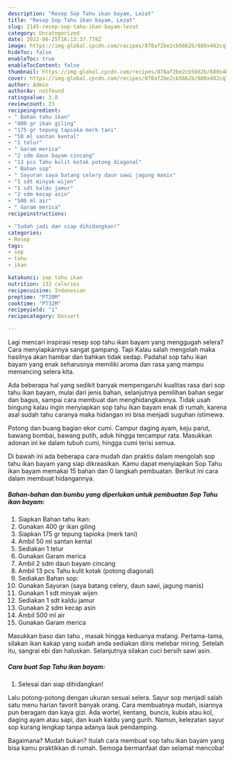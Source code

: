 ```yaml
---
description: "Resep Sop Tahu ikan bayam, Lezat"
title: "Resep Sop Tahu ikan bayam, Lezat"
slug: 2145-resep-sop-tahu-ikan-bayam-lezat
category: Uncategorized
date: 2022-06-25T16:13:37.778Z
image: https://img-global.cpcdn.com/recipes/878af2be2cb5662b/680x482cq70/sop-tahu-ikan-bayam-foto-resep-utama.jpg
hideToc: false
enableToc: true
enableTocContent: false
thumbnail: https://img-global.cpcdn.com/recipes/878af2be2cb5662b/680x482cq70/sop-tahu-ikan-bayam-foto-resep-utama.jpg
cover: https://img-global.cpcdn.com/recipes/878af2be2cb5662b/680x482cq70/sop-tahu-ikan-bayam-foto-resep-utama.jpg
author: Admin
authorAv: notfound
ratingvalue: 3.8
reviewcount: 23
recipeingredient:
- " Bahan tahu ikan"
- "400 gr ikan giling"
- "175 gr tepung tapioka merk tani"
- "50 ml santan kental"
- "1 telur"
- " Garam merica"
- "2 sdm daun bayam cincang"
- "13 pcs Tahu kulit kotak potong diagonal"
- " Bahan sop"
- " Sayuran saya batang celery daun sawi jagung manis"
- "1 sdt minyak wijen"
- "1 sdt kaldu jamur"
- "2 sdm kecap asin"
- "500 ml air"
- " Garam merica"
recipeinstructions:

- "Sudah jadi dan siap dihidangkan!"
categories:
- Resep
tags:
- sop
- tahu
- ikan

katakunci: sop tahu ikan 
nutrition: 133 calories
recipecuisine: Indonesian
preptime: "PT20M"
cooktime: "PT32M"
recipeyield: "1"
recipecategory: Dessert

---
```



Lagi mencari inspirasi resep sop tahu ikan bayam yang menggugah selera? Cara menyiapkannya sangat gampang. Tapi Kalau salah mengolah maka hasilnya akan hambar dan bahkan tidak sedap. Padahal sop tahu ikan bayam yang enak seharusnya memiliki aroma dan rasa yang mampu memancing selera kita.


Ada beberapa hal yang sedikit banyak mempengaruhi kualitas rasa dari sop tahu ikan bayam, mulai dari jenis bahan, selanjutnya pemilihan bahan segar dan bagus, sampai cara membuat dan menghidangkannya. Tidak usah bingung kalau ingin menyiapkan sop tahu ikan bayam enak di rumah, karena asal sudah tahu caranya maka hidangan ini bisa menjadi suguhan istimewa.

Potong dan buang bagian ekor cumi. Campur daging ayam, keju parut, bawang bombai, bawang putih, aduk hingga tercampur rata. Masukkan adonan ini ke dalam tubuh cumi, hingga cumi terisi semua.


Di bawah ini ada beberapa cara mudah dan praktis dalam mengolah sop tahu ikan bayam yang siap dikreasikan. Kamu dapat menyiapkan Sop Tahu ikan bayam memakai 15 bahan dan 0 langkah pembuatan. Berikut ini cara dalam membuat hidangannya.

<!--inarticleads1-->

##### Bahan-bahan dan bumbu yang diperlukan untuk pembuatan Sop Tahu ikan bayam:

1. Siapkan  Bahan tahu ikan:
1. Gunakan 400 gr ikan giling
1. Siapkan 175 gr tepung tapioka (merk tani)
1. Ambil 50 ml santan kental
1. Sediakan 1 telur
1. Gunakan  Garam merica
1. Ambil 2 sdm daun bayam cincang
1. Ambil 13 pcs Tahu kulit kotak (potong diagonal)
1. Sediakan  Bahan sop:
1. Gunakan  Sayuran (saya batang celery, daun sawi, jagung manis)
1. Gunakan 1 sdt minyak wijen
1. Sediakan 1 sdt kaldu jamur
1. Gunakan 2 sdm kecap asin
1. Ambil 500 ml air
1. Gunakan  Garam merica


Masukkan baso dan tahu , masak hingga keduanya matang. Pertama-tama, silakan ikan kakap yang sudah anda sediakan diiris melebar miring. Setelah itu, sangrai ebi dan haluskan. Selanjutnya silakan cuci bersih sawi asin. 

<!--inarticleads2-->

##### Cara buat Sop Tahu ikan bayam:


1. Selesai dan siap dihidangkan!

Lalu potong-potong dengan ukuran sesuai selera. Sayur sop menjadi salah satu menu harian favorit banyak orang. Cara membuatnya mudah, isiannya pun beragam dan kaya gizi. Ada wortel, kentang, buncis, kubis atau kol, daging ayam atau sapi, dan kuah kaldu yang gurih. Namun, kelezatan sayur sop kurang lengkap tanpa adanya lauk pendamping. 

Bagaimana? Mudah bukan? Itulah cara membuat sop tahu ikan bayam yang bisa kamu praktikkan di rumah. Semoga bermanfaat dan selamat mencoba!
